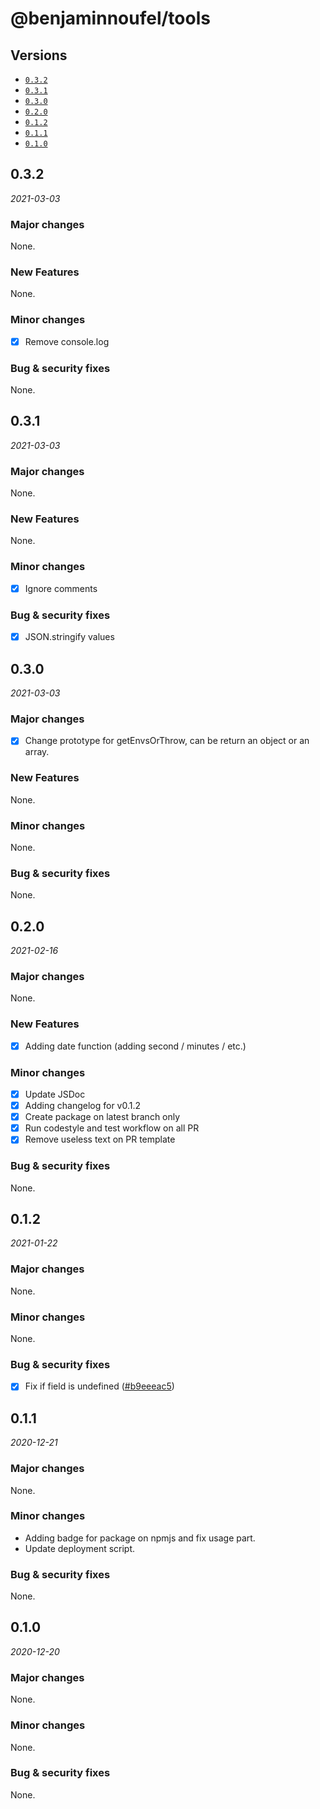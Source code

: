 # @benjaminnoufel/tools

## Versions

- [`0.3.2`](#032)
- [`0.3.1`](#031)
- [`0.3.0`](#030)
- [`0.2.0`](#020)
- [`0.1.2`](#012)
- [`0.1.1`](#011)
- [`0.1.0`](#010)

## 0.3.2

*2021-03-03*

### Major changes

None.

### New Features

None.

### Minor changes

- [x] Remove console.log

### Bug & security fixes

None.

## 0.3.1

*2021-03-03*

### Major changes

None.

### New Features

None.

### Minor changes

- [x] Ignore comments

### Bug & security fixes

- [x] JSON.stringify values

## 0.3.0

*2021-03-03*

### Major changes

- [x] Change prototype for getEnvsOrThrow, can be return an object or an array.

### New Features

None.

### Minor changes

None.

### Bug & security fixes

None.

## 0.2.0

*2021-02-16*

### Major changes

None.

### New Features

- [x] Adding date function (adding second / minutes / etc.)

### Minor changes

- [x] Update JSDoc
- [x] Adding changelog for v0.1.2
- [x] Create package on latest branch only
- [x] Run codestyle and test workflow on all PR
- [x] Remove useless text on PR template

### Bug & security fixes

None.

## 0.1.2

*2021-01-22*

### Major changes

None.

### Minor changes

None.

### Bug & security fixes

- [x] Fix if field is undefined ([#b9eeeac5](https://github.com/benjaminnoufel/tools/commit/b9eeeac5b1d45adaeff790f23d3e485f3b3c0ba1))

## 0.1.1

*2020-12-21*

### Major changes

None.

### Minor changes

- Adding badge for package on npmjs and fix usage part.
- Update deployment script.

### Bug & security fixes

None.

## 0.1.0

*2020-12-20*

### Major changes

None.

### Minor changes

None.

### Bug & security fixes

None.
